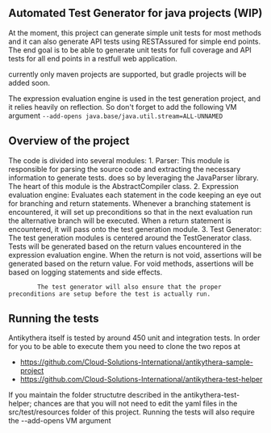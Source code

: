 Automated Test Generator for java projects (WIP)
-

At the moment, this project can generate simple unit tests for most methods and it can also generate API tests using RESTAssured for simple end points. 
The end goal is to be able to generate unit tests for full coverage and API tests for all end points in a restfull web application.

currently only maven projects are supported, but gradle projects will be added soon.

The expression evaluation engine is used in the test generation project, and it relies heavily on reflection. 
So don't forget to add the following VM argument
     `--add-opens java.base/java.util.stream=ALL-UNNAMED`

Overview of the project
--
The code is divided into several modules:
    1. Parser: This module is responsible for parsing the source code and extracting the necessary information to generate tests.
          does so by leveraging the JavaParser library. The heart of this module is the AbstractCompiler class.
    2. Expression evaluation engine: Evaluates each statement in the code keeping an eye out for branching and return statements.
            Whenever a branching statement is encountered, it will set up preconditions so that in the next evaluation run the 
            alternative branch will be executed. When a return statement is encountered, it will pass onto the test generation module.
    3. Test Generator: The test generation modules is centered around the TestGenerator class. Tests will be generated based on the
            return values encountered in the expression evaluation engine. When the return is not void, assertions will be generated
            based on the return value. For void methods, assertions will be based on logging statements and side effects.

            The test generator will also ensure that the proper preconditions are setup before the test is actually run.


Running the tests
--
Antikythera itself is tested by around 450 unit and integration tests. In order for you to be able to execute them you need to clone the two repos at

- https://github.com/Cloud-Solutions-International/antikythera-sample-project
- https://github.com/Cloud-Solutions-International/antikythera-test-helper

If you maintain the folder structutre described in the antikythera-test-helper; chances are that you will not need to edit the yaml files in the src/test/resources
folder of this project. Running the tests will also require the --add-opens VM argument
